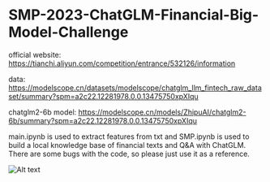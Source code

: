 # SMP-2023-ChatGLM-Financial-Big-Model-Challenge

official website: https://tianchi.aliyun.com/competition/entrance/532126/information

data: https://modelscope.cn/datasets/modelscope/chatglm_llm_fintech_raw_dataset/summary?spm=a2c22.12281978.0.0.13475750xpXIqu

chatglm2-6b model: https://modelscope.cn/models/ZhipuAI/chatglm2-6b/summary?spm=a2c22.12281978.0.0.13475750xpXIqu

main.ipynb is used to extract features from txt and SMP.ipynb is used to build a local knowledge base of financial texts and Q&A with ChatGLM. There are some bugs with the code, so please just use it as a reference.

![Alt text](concept.png)
